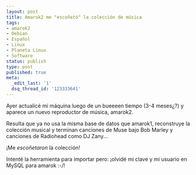 ```yaml
---
layout: post
title: Amarok2 me "escoñetó" la colección de música
tags:
- amarok2
- Debian
- Español
- Linux
- Planeta Linux
- Software
status: publish
type: post
published: true
meta:
  _edit_last: '1'
  dsq_thread_id: '123333641'
---
```

Ayer actualicé mi máquina luego de un bueeeen tiempo (3-4 meses¿?) y aparece un nuevo reproductor de música, amarok2.

Resulta que ya no usa la misma base de datos que amarok1, reconstruye la colección musical y terminan canciones de Muse bajo Bob Marley y canciones de Radiohead como DJ Zany...

¡Me <em>escoñetaron</em> la colección!

Intenté la herramienta para importar pero: ¡olvidé mi clave y mi usuario en MySQL para amarok :-/!
